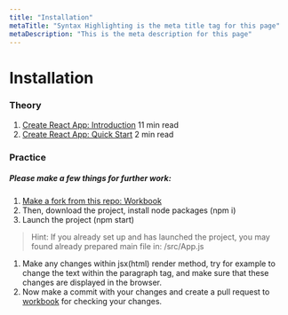 ```yaml
---
title: "Installation"
metaTitle: "Syntax Highlighting is the meta title tag for this page"
metaDescription: "This is the meta description for this page"
---
```


# Installation

### Theory
1. [Create React App: Introduction](https://blog.logrocket.com/getting-started-with-create-react-app-d93147444a27/) 11 min read 
1. [Create React App: Quick Start](https://create-react-app.dev/docs/getting-started#creating-an-app) 2 min read 

### Practice

##### Please make a few things for further work:
 
1. [Make a fork from this repo: Workbook](https://github.com/Mentorioum/reactjs-web-app-workbook)
2. Then, download the project, install node packages (npm i)
3. Launch the project (npm start)

>Hint: If you already set up and has launched the project,
>you may found already prepared main file in: /src/App.js

1. Make any changes within jsx(html) render method, try for example to change
the text within the paragraph tag, and make sure that these changes are displayed in the browser.
1. Now make a commit with your changes and create a pull request to [workbook](https://github.com/Mentorioum/reactjs-web-app-workbook)
 for checking your changes.
